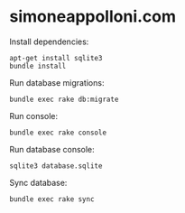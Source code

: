 # simoneappolloni.com

Install dependencies:
```
apt-get install sqlite3
bundle install
```

Run database migrations:
```
bundle exec rake db:migrate
```

Run console:
```
bundle exec rake console
```

Run database console:
```
sqlite3 database.sqlite
```

Sync database:
```
bundle exec rake sync
```
